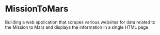 # MissionToMars
Building a web application that scrapes various websites for data related to the Mission to Mars and displays the information in a single HTML page
